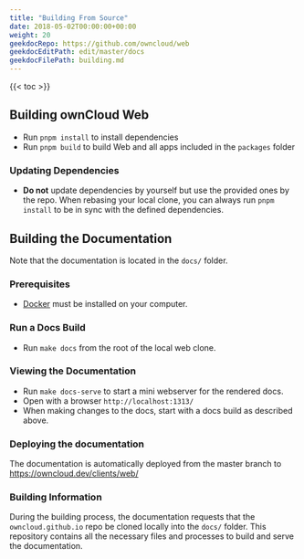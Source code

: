 ```yaml
---
title: "Building From Source"
date: 2018-05-02T00:00:00+00:00
weight: 20
geekdocRepo: https://github.com/owncloud/web
geekdocEditPath: edit/master/docs
geekdocFilePath: building.md
---
```


{{< toc >}}

## Building ownCloud Web

- Run `pnpm install` to install dependencies
- Run `pnpm build` to build Web and all apps included in the `packages` folder

### Updating Dependencies

- **Do not** update dependencies by yourself but use the provided ones by the repo. When rebasing your local clone, you can always run `pnpm install` to be in sync with the defined dependencies.

## Building the Documentation

Note that the documentation is located in the `docs/` folder. 

### Prerequisites

- [Docker](https://www.docker.com/) must be installed on your computer.

### Run a Docs Build

- Run `make docs` from the root of the local web clone.

### Viewing the Documentation

- Run `make docs-serve` to start a mini webserver for the rendered docs.
- Open with a browser `http://localhost:1313/`
- When making changes to the docs, start with a docs build as described above.

### Deploying the documentation

The documentation is automatically deployed from the master branch to https://owncloud.dev/clients/web/

### Building Information

During the building process, the documentation requests that the `owncloud.github.io` repo be cloned locally into the `docs/` folder. This repository contains all the necessary files and processes to build and serve the documentation.
